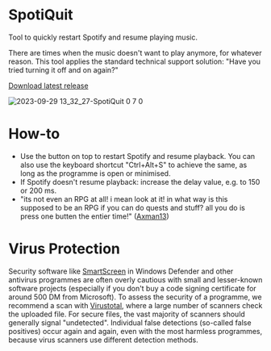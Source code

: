 # SpotiQuit
Tool to quickly restart Spotify and resume playing music. 

There are times when the music doesn't want to play anymore, for whatever reason. This tool applies the standard technical support solution: "Have you tried turning it off and on again?"

[Download latest release](https://github.com/Alsweider/SpotiQuit/releases/latest)

![2023-09-29 13_32_27-SpotiQuit 0 7 0](https://github.com/Alsweider/SpotiQuit/assets/30653982/2ccaf93c-1603-44f1-ae26-39704030f8ed)


# How-to

- Use the button on top to restart Spotify and resume playback. You can also use the keyboard shortcut "Ctrl+Alt+S" to achieve the same, as long as the programme is open or minimised.
- If Spotify doesn't resume playback: increase the delay value, e.g. to 150 or 200 ms.
- "its not even an RPG at all! i mean look at it! in what way is this supposed to be an RPG if you can do quests and stuff? all you do is press one butten the entier time!" ([Axman13](https://youtu.be/4Z2Z23SAFVA))

# Virus Protection

Security software like [SmartScreen](https://www.pcworld.com/article/406832/how-to-get-past-windows-defender-smartscreen-in-windows-10.html) in Windows Defender and other antivirus programmes are often overly cautious with small and lesser-known software projects (especially if you don't buy a code signing certificate for around 500 DM from Microsoft). To assess the security of a programme, we recommend a scan with [Virustotal](https://www.virustotal.com), where a large number of scanners check the uploaded file. For secure files, the vast majority of scanners should generally signal "undetected". Individual false detections (so-called false positives) occur again and again, even with the most harmless programmes, because virus scanners use different detection methods.
